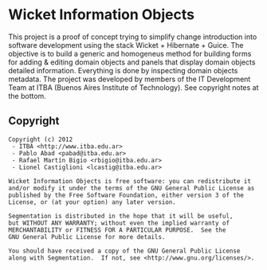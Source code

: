 Wicket Information Objects
==========================

This project is a proof of concept trying to simplify change introduction into software development using the stack Wicket + Hibernate + Guice. The objective is to build a generic and homogeneus method for building forms for adding & editing domain objects and panels that display domain objects detailed information. Everything is done by inspecting domain objects metadata. The project was developed by members of the IT Development Team at ITBA (Buenos Aires Institute of Technology). See copyright notes at the bottom.

Copyright
---------

    Copyright (c) 2012
     - ITBA <http://www.itba.edu.ar>
     - Pablo Abad <pabad@itba.edu.ar>
     - Rafael Martín Bigio <rbigio@itba.edu.ar>
     - Lionel Castiglioni <lcastig@itba.edu.ar>

    Wicket Information Objects is free software: you can redistribute it
    and/or modify it under the terms of the GNU General Public License as
    published by the Free Software Foundation, either version 3 of the
    License, or (at your option) any later version.

    Segmentation is distributed in the hope that it will be useful,
    but WITHOUT ANY WARRANTY; without even the implied warranty of
    MERCHANTABILITY or FITNESS FOR A PARTICULAR PURPOSE.  See the
    GNU General Public License for more details.

    You should have received a copy of the GNU General Public License
    along with Segmentation.  If not, see <http://www.gnu.org/licenses/>.


